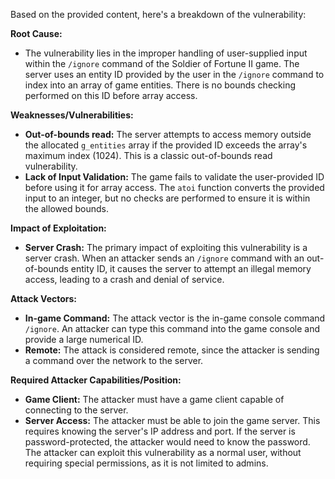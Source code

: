 Based on the provided content, here's a breakdown of the vulnerability:

**Root Cause:**

*   The vulnerability lies in the improper handling of user-supplied input within the `/ignore` command of the Soldier of Fortune II game. The server uses an entity ID provided by the user in the `/ignore` command to index into an array of game entities. There is no bounds checking performed on this ID before array access.

**Weaknesses/Vulnerabilities:**

*   **Out-of-bounds read:** The server attempts to access memory outside the allocated `g_entities` array if the provided ID exceeds the array's maximum index (1024). This is a classic out-of-bounds read vulnerability.
*   **Lack of Input Validation:** The game fails to validate the user-provided ID before using it for array access. The `atoi` function converts the provided input to an integer, but no checks are performed to ensure it is within the allowed bounds.

**Impact of Exploitation:**

*   **Server Crash:** The primary impact of exploiting this vulnerability is a server crash. When an attacker sends an `/ignore` command with an out-of-bounds entity ID, it causes the server to attempt an illegal memory access, leading to a crash and denial of service.

**Attack Vectors:**

*   **In-game Command:** The attack vector is the in-game console command `/ignore`. An attacker can type this command into the game console and provide a large numerical ID.
*   **Remote:** The attack is considered remote, since the attacker is sending a command over the network to the server.

**Required Attacker Capabilities/Position:**

*   **Game Client:** The attacker must have a game client capable of connecting to the server.
*   **Server Access:** The attacker must be able to join the game server. This requires knowing the server's IP address and port. If the server is password-protected, the attacker would need to know the password. The attacker can exploit this vulnerability as a normal user, without requiring special permissions, as it is not limited to admins.